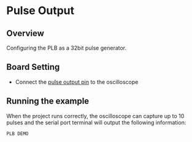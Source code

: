 # Pulse Output
## Overview

Configuring the PLB as a 32bit pulse generator.

## Board Setting

- Connect the [pulse output pin](lab_board_app_plb_pin) to the oscilloscope

## Running the example

When the project runs correctly, the oscilloscope can capture up to 10 pulses and the serial port terminal will output the following information:
```console
PLB DEMO

```
